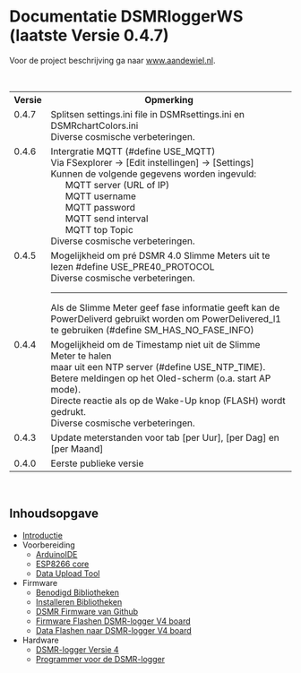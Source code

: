 # Documentatie DSMRloggerWS (laatste Versie 0.4.7)

<p>Voor de project beschrijving ga naar <a href="https://willem.aandewiel.nl/index.php/2018/08/28/slimme-meter-uitlezer/">www.aandewiel.nl</a>.</p>
<br>
<table>
<tr><th>Versie</th><th>Opmerking</th></tr>
<tr>
   <td valign="top">0.4.7</td>
   <td>Splitsen settings.ini file in DSMRsettings.ini en DSMRchartColors.ini
      <br>Diverse cosmische verbeteringen.
   </td>
</tr>
<tr>
   <td valign="top">0.4.6</td>
   <td>Intergratie MQTT (#define USE_MQTT)
      <br>Via FSexplorer -> [Edit instellingen] -> [Settings]
      <br>Kunnen de volgende gegevens worden ingevuld:
      <br> &nbsp; &nbsp; &nbsp; MQTT server (URL of IP)
      <br> &nbsp; &nbsp; &nbsp; MQTT username
      <br> &nbsp; &nbsp; &nbsp; MQTT password
      <br> &nbsp; &nbsp; &nbsp; MQTT send interval
      <br> &nbsp; &nbsp; &nbsp; MQTT top Topic
      <br>Diverse cosmische verbeteringen.
   </td>
</tr>
<tr>
   <td valign="top">0.4.5</td>
   <td>Mogelijkheid om pré DSMR 4.0 Slimme Meters uit te lezen
          #define&nbsp;USE_PRE40_PROTOCOL
      <br>Diverse cosmische verbeteringen.
      <br><hr>
          Als de Slimme Meter geef fase informatie geeft kan
          de PowerDeliverd gebruikt worden om PowerDelivered_l1
          te gebruiken (#define&nbsp;SM_HAS_NO_FASE_INFO)
   </td>
</tr>
<tr>
   <td valign="top">0.4.4</td>
   <td>Mogelijkheid om de Timestamp niet uit de Slimme Meter te halen
      <br>maar uit een NTP server (#define&nbsp;USE_NTP_TIME).
      <br>Betere meldingen op het Oled-scherm (o.a. start AP mode).
      <br>Directe reactie als op de Wake-Up knop (FLASH) wordt gedrukt.
      <br>Diverse cosmische verbeteringen.
   </td>
</tr>
<tr><td valign="top">0.4.3</td><td>Update meterstanden voor tab [per Uur], [per Dag] en [per Maand]</td></tr>
<tr><td valign="top">0.4.0</td><td>Eerste publieke versie</td></tr>
</table>
<br>
<h2 id="inhoudsopgave">Inhoudsopgave</h2>
<ul>
<li><a href="https://mrwheel.github.io/DSMRloggerWS/introductie/">Introductie</a></li>
<li>Voorbereiding<ul>
<li><a href="https://mrwheel.github.io/DSMRloggerWS/installatieArduinoIDE/">ArduinoIDE</a></li>
<li><a href="https://mrwheel.github.io/DSMRloggerWS/installatieESP8266core/">ESP8266 core</a></li>
<li><a href="https://mrwheel.github.io/DSMRloggerWS/installatieDataUploadTool/">Data Upload Tool</a></li>
</ul>
</li>
<li>Firmware<ul>
<li><a href="https://mrwheel.github.io/DSMRloggerWS/benodigdeBibliotheken/">Benodigd Bibliotheken</a></li>
<li><a href="https://mrwheel.github.io/DSMRloggerWS/installatieBibliotheken/">Installeren Bibliotheken</a></li>
<li><a href="https://mrwheel.github.io/DSMRloggerWS/clonenFirmware/">DSMR Firmware van Github</a></li>
<li><a href="https://mrwheel.github.io/DSMRloggerWS/uploadFirmware_ESP-12/">Firmware Flashen DSMR-logger V4 board</a></li>
<li><a href="https://mrwheel.github.io/DSMRloggerWS/uploadDataMap_ESP-12/">Data Flashen naar DSMR-logger V4 board</a></li>
</ul>
</li>
<li>Hardware<ul>
<li><a href="https://mrwheel.github.io/DSMRloggerWS/hardware_V4/">DSMR-logger Versie 4</a></li>
<li><a href="https://mrwheel.github.io/DSMRloggerWS/hardware_DSMR_Programmer/">Programmer voor de DSMR-logger</a></li>
</ul>
</li>
</ul>

